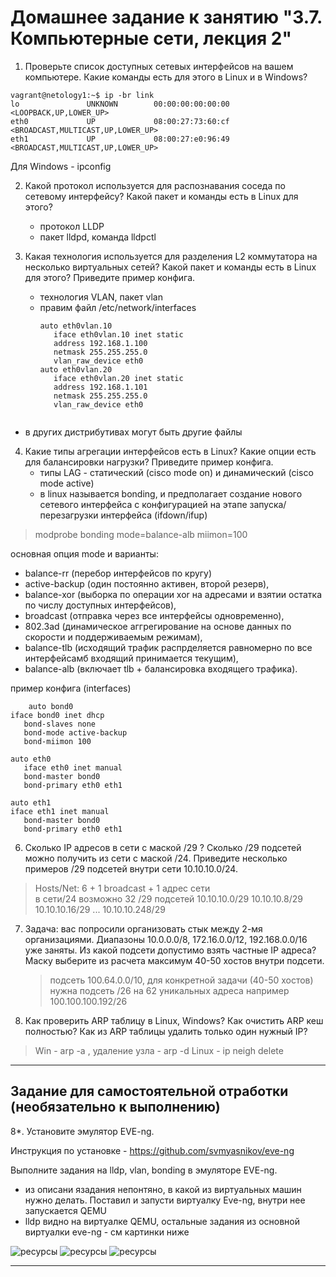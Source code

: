 # Домашнее задание к занятию "3.7. Компьютерные сети, лекция 2"

1. Проверьте список доступных сетевых интерфейсов на вашем компьютере. Какие команды есть для этого в Linux и в Windows?
```
vagrant@netology1:~$ ip -br link
lo               UNKNOWN        00:00:00:00:00:00 <LOOPBACK,UP,LOWER_UP>
eth0             UP             08:00:27:73:60:cf <BROADCAST,MULTICAST,UP,LOWER_UP>
eth1             UP             08:00:27:e0:96:49 <BROADCAST,MULTICAST,UP,LOWER_UP>
```
   Для Windows - ipconfig

2. Какой протокол используется для распознавания соседа по сетевому интерфейсу? Какой пакет и команды есть в Linux для этого?
   - протокол LLDP
   - пакет lldpd, команда lldpctl  

3. Какая технология используется для разделения L2 коммутатора на несколько виртуальных сетей? Какой пакет и команды есть в Linux для этого? Приведите пример конфига.
   - технология VLAN, пакет vlan
   - правим файл /etc/network/interfaces
     ```
     auto eth0vlan.10
        iface eth0vlan.10 inet static
        address 192.168.1.100
        netmask 255.255.255.0
        vlan_raw_device eth0
     auto eth0vlan.20
        iface eth0vlan.20 inet static
        address 192.168.1.101
        netmask 255.255.255.0
        vlan_raw_device eth0
   ```
  - в других дистрибутивах могут быть другие файлы

4. Какие типы агрегации интерфейсов есть в Linux? Какие опции есть для балансировки нагрузки? Приведите пример конфига.
   - типы LAG - статический (cisco mode on) и динамический (cisco mode active)
   -  в linux называется bonding, и предполагает создание нового сетевого интерфейса с конфигурацией на этапе запуска/перезагрузки интерфейса (ifdown/ifup)   
> modprobe bonding mode=balance-alb miimon=100 

основная опция mode и варианты:  
   - balance-rr (перебор интерфейсов по кругу) 
   - active-backup (один постоянно активен, второй резерв), 
   - balance-xor (выборка по операции xor на адресами и взятии остатка по числу доступных интерфейсов), 
   - broadcast (отправка через все интерфейсы одновременно), 
   - 802.3ad (динамическое аггрегирование на основе данных по скорости и поддерживаемым режимам), 
   - balance-tlb (исходящий трафик распрделяется равномерно по все интерфейсамб входящий принимается текущим), 
   - balance-alb (включает tlb + балансировка входящего трафика).

пример конфига (interfaces)
```
    auto bond0
iface bond0 inet dhcp
   bond-slaves none
   bond-mode active-backup
   bond-miimon 100

auto eth0
   iface eth0 inet manual
   bond-master bond0
   bond-primary eth0 eth1

auto eth1
iface eth1 inet manual
   bond-master bond0
   bond-primary eth0 eth1
```
    

6. Сколько IP адресов в сети с маской /29 ? Сколько /29 подсетей можно получить из сети с маской /24. Приведите несколько примеров /29 подсетей внутри сети 10.10.10.0/24.
> Hosts/Net: 6 + 1 broadcast + 1 адрес сети   
>  в сети/24  возможно 32 /29 подсетей
> 10.10.10.0/29 10.10.10.8/29 10.10.10.16/29 ... 10.10.10.248/29

7. Задача: вас попросили организовать стык между 2-мя организациями. Диапазоны 10.0.0.0/8, 172.16.0.0/12, 192.168.0.0/16 уже заняты. Из какой подсети допустимо взять частные IP адреса? Маску выберите из расчета максимум 40-50 хостов внутри подсети.
    
    > подсеть 100.64.0.0/10, для конкретной задачи (40-50 хостов) нужна подсеть /26  на 62 уникальных адреса например 100.100.100.192/26 	

8. Как проверить ARP таблицу в Linux, Windows? Как очистить ARP кеш полностью? Как из ARP таблицы удалить только один нужный IP?
> Win - arp -a , удаление узла - arp -d
> Linux - ip neigh delete

 ---
## Задание для самостоятельной отработки (необязательно к выполнению)

 8*. Установите эмулятор EVE-ng.
 
 Инструкция по установке - https://github.com/svmyasnikov/eve-ng

 Выполните задания на lldp, vlan, bonding в эмуляторе EVE-ng. 
   * из описани язадания непонтяно, в какой из виртуальных машин нужно делать. Поставил и запусти виртуалку Eve-ng, внутри нее запускается QEMU
   * lldp  видно на виртуалке QEMU, остальные задания из основной виртуалки eve-ng - см картинки ниже
 
 ![ресурсы](03_07_p8_1.png) ![ресурсы](03_07_p8_2.png) ![ресурсы](03_07_p8_3.png)
 
 ---
